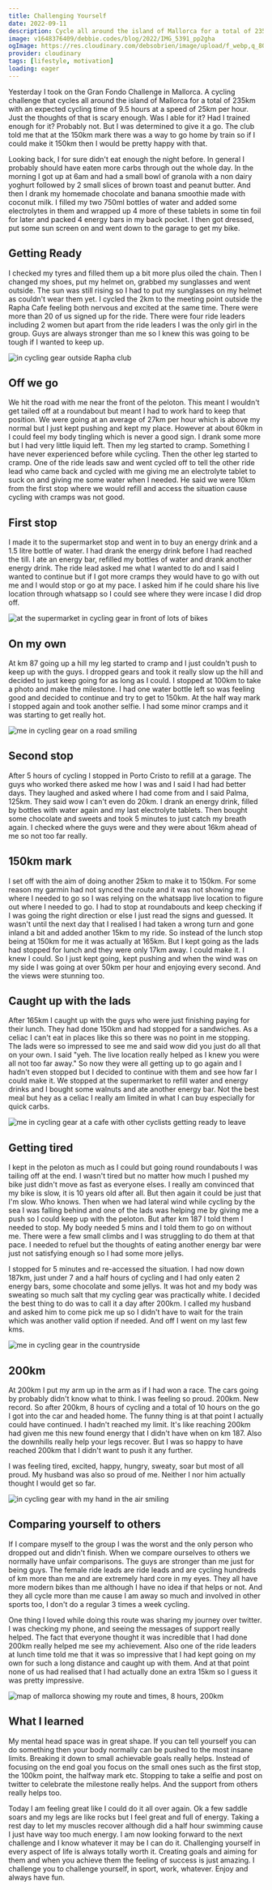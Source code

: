 ```yaml
---
title: Challenging Yourself
date: 2022-09-11
description: Cycle all around the island of Mallorca for a total of 235km with an expected cycling time of 9.5 hours at a speed of 25km per hour. Just the thoughts of that is scary enough. Was I able for it? Had I trained enough for it? Probably not. But I was determined to give it a go.
image: v1648376409/debbie.codes/blog/2022/IMG_5391_pp2gha
ogImage: https://res.cloudinary.com/debsobrien/image/upload/f_webp,q_80,c_fit,w_480/v1648376409/debbie.codes/blog/2022/IMG_5391_pp2gha
provider: cloudinary
tags: [lifestyle, motivation]
loading: eager
---
```


Yesterday I took on the Gran Fondo Challenge in Mallorca. A cycling challenge that cycles all around the island of Mallorca for a total of 235km with an expected cycling time of 9.5 hours at a speed of 25km per hour. Just the thoughts of that is scary enough. Was I able for it? Had I trained enough for it? Probably not. But I was determined to give it a go. The club told me that at the 150km mark there was a way to go home by train so if I could make it 150km then I would be pretty happy with that.

Looking back, I for sure didn't eat enough the night before. In general I probably should have eaten more carbs through out the whole day. In the morning I got up at 6am and had a small bowl of granola with a non dairy yoghurt followed by 2 small slices of brown toast and peanut butter. And then I drank my homemade chocolate and banana smoothie made with coconut milk. I filled my two 750ml bottles of water and added some electrolytes in them and wrapped up 4 more of these tablets in some tin foil for later and packed 4 energy bars in my back pocket. I then got dressed, put some sun screen on and went down to the garage to get my bike.

## Getting Ready

I checked my tyres and filled them up a bit more plus oiled the chain. Then I changed my shoes, put my helmet on, grabbed my sunglasses and went outside. The sun was still rising so I had to put my sunglasses on my helmet as couldn't wear them yet. I cycled the 2km to the meeting point outside the Rapha Cafe feeling both nervous and excited at the same time. There were more than 20 of us signed up for the ride. There were four ride leaders including 2 women but apart from the ride leaders I was the only girl in the group. Guys are always stronger than me so I knew this was going to be tough if I wanted to keep up.

![in cycling gear outside Rapha club](https://res.cloudinary.com/debsobrien/image/upload/f_webp,q_80/v1648376409/debbie.codes/blog/2022/IMG_5372_ckb78i)

## Off we go

We hit the road with me near the front of the peloton. This meant I wouldn't get tailed off at a roundabout but meant I had to work hard to keep that position. We were going at an average of 27km per hour which is above my normal but I just kept pushing and kept my place. However at about 60km in I could feel my body tingling which is never a good sign. I drank some more but I had very little liquid left. Then my leg started to cramp. Something I have never experienced before while cycling. Then the other leg started to cramp. One of the ride leads saw and went cycled off to tell the other ride lead who came back and cycled with me giving me an electrolyte tablet to suck on and giving me some water when I needed. He said we were 10km from the first stop where we would refill and access the situation cause cycling with cramps was not good.

## First stop

I made it to the supermarket stop and went in to buy an energy drink and a 1.5 litre bottle of water. I had drank the energy drink before I had reached the till. I ate an energy bar, refilled my bottles of water and drank another energy drink. The ride lead asked me what I wanted to do and I said I wanted to continue but if I got more cramps they would have to go with out me and I would stop or go at my pace. I asked him if he could share his live location through whatsapp so I could see where they were incase I did drop off.

![at the supermarket in cycling gear in front of lots of bikes](https://res.cloudinary.com/debsobrien/image/upload/f_webp,q_80/v1648376409/debbie.codes/blog/2022/IMG_5374_mfqmx7)

## On my own

At km 87 going up a hill my leg started to cramp and I just couldn't push to keep up with the guys. I dropped gears and took it really slow up the hill and decided to just keep going for as long as I could. I stopped at 100km to take a photo and make the milestone. I had one water bottle left so was feeling good and decided to continue and try to get to 150km. At the half way mark I stopped again and took another selfie. I had some minor cramps and it was starting to get really hot.

![me in cycling gear on a road smiling](https://res.cloudinary.com/debsobrien/image/upload/f_webp,q_80/v1648376409/debbie.codes/blog/2022/IMG_5375_evklrv)

## Second stop

After 5 hours of cycling I stopped in Porto Cristo to refill at a garage. The guys who worked there asked me how I was and I said I had had better days. They laughed and asked where I had come from and I said Palma, 125km. They said wow I can't even do 20km. I drank an energy drink, filled by bottles with water again and my last electrolyte tablets. Then bought some chocolate and sweets and took 5 minutes to just catch my breath again. I checked where the guys were and they were about 16km ahead of me so not too far really.

## 150km mark

I set off with the aim of doing another 25km to make it to 150km. For some reason my garmin had not synced the route and it was not showing me where I needed to go so I was relying on the whatsapp live location to figure out where I needed to go. I had to stop at roundabouts and keep checking if I was going the right direction or else I just read the signs and guessed. It wasn't until the next day that I realised I had taken a wrong turn and gone inland a bit and added another 15km to my ride. So instead of the lunch stop being at 150km for me it was actually at 165km. But I kept going as the lads had stopped for lunch and they were only 17km away. I could make it. I knew I could. So I just kept going, kept pushing and when the wind was on my side I was going at over 50km per hour and enjoying every second. And the views were stunning too.

## Caught up with the lads

After 165km I caught up with the guys who were just finishing paying for their lunch. They had done 150km and had stopped for a sandwiches. As a celiac I can't eat in places like this so there was no point in me stopping. The lads were so impressed to see me and said wow did you just do all that on your own. I said "yeh. The live location really helped as I knew you were all not too far away." So now they were all getting up to go again and I hadn't even stopped but I decided to continue with them and see how far I could make it. We stopped at the supermarket to refill water and energy drinks and I bought some walnuts and ate another energy bar. Not the best meal but hey as a celiac I really am limited in what I can buy especially for quick carbs.

![me in cycling gear at a cafe with other cyclists getting ready to leave](https://res.cloudinary.com/debsobrien/image/upload/f_webp,q_80/v1648376409/debbie.codes/blog/2022/IMG_5385_dintlt)

## Getting tired

I kept in the peloton as much as I could but going round roundabouts I was tailing off at the end. I wasn't tired but no matter how much I pushed my bike just didn't move as fast as everyone elses. I really am convinced that my bike is slow, it is 10 years old after all. But then again it could be just that I'm slow. Who knows. Then when we had lateral wind while cycling by the sea I was falling behind and one of the lads was helping me by giving me a push so I could keep up with the peloton. But after km 187 I told them I needed to stop. My body needed 5 mins and I told them to go on without me. There were a few small climbs and I was struggling to do them at that pace. I needed to refuel but the thoughts of eating another energy bar were just not satisfying enough so I had some more jellys.

I stopped for 5 minutes and re-accessed the situation. I had now down 187km, just under 7 and a half hours of cycling and I had only eaten 2 energy bars, some chocolate and some jellys. It was hot and my body was sweating so much salt that my cycling gear was practically white. I decided the best thing to do was to call it a day after 200km. I called my husband and asked him to come pick me up so I didn't have to wait for the train which was another valid option if needed. And off I went on my last few kms.

![me in cycling gear in the countryside](https://res.cloudinary.com/debsobrien/image/upload/f_webp,q_80/v1648376409/debbie.codes/blog/2022/IMG_5386_rp8hwx)

## 200km

At 200km I put my arm up in the arm as if I had won a race. The cars going by probably didn't know what to think. I was feeling so proud. 200km. New record. So after 200km, 8 hours of cycling and a total of 10 hours on the go I got into the car and headed home. The funny thing is at that point I actually could have continued. I hadn't reached my limit. It's like reaching 200km had given me this new found energy that I didn't have when on km 187. Also the downhills really help your legs recover. But I was so happy to have reached 200km that I didn't want to push it any further.

I was feeling tired, excited, happy, hungry, sweaty, soar but most of all proud. My husband was also so proud of me. Neither I nor him actually thought I would get so far.

![in cycling gear with my hand in the air smiling](https://res.cloudinary.com/debsobrien/image/upload/f_webp,q_80/v1648376409/debbie.codes/blog/2022/IMG_5390_ehxpyo)

## Comparing yourself to others

If I compare myself to the group I was the worst and the only person who dropped out and didn't finish. When we compare ourselves to others we normally have unfair comparisons. The guys are stronger than me just for being guys. The female ride leads are ride leads and are cycling hundreds of km more than me and are extremely hard core in my eyes. They all have more modern bikes than me although I have no idea if that helps or not. And they all cycle more than me cause I am away so much and involved in other sports too, I don't do a regular 3 times a week cycling.

One thing I loved while doing this route was sharing my journey over twitter. I was checking my phone, and seeing the messages of support really helped. The fact that everyone thought it was incredible that I had done 200km really helped me see my achievement. Also one of the ride leaders at lunch time told me that it was so impressive that I had kept going on my own for such a long distance and caught up with them. And at that point none of us had realised that I had actually done an extra 15km so I guess it was pretty impressive.

![map of mallorca showing my route and times, 8 hours, 200km](https://res.cloudinary.com/debsobrien/image/upload/f_webp,q_80/v1648376409/debbie.codes/blog/2022/IMG_5393_e07zrv)

## What I learned

My mental head space was in great shape. If you can tell yourself you can do something then your body normally can be pushed to the most insane limits. Breaking it down to small achievable goals really helps. Instead of focusing on the end goal you focus on the small ones such as the first stop, the 100km point, the halfway mark etc. Stopping to take a selfie and post on twitter to celebrate the milestone really helps. And the support from others really helps too.

Today I am feeling great like I could do it all over again. Ok a few saddle soars and my legs are like rocks but I feel great and full of energy. Taking a rest day to let my muscles recover although did a half hour swimming cause I just have way too much energy. I am now looking forward to the next challenge and I know whatever it may be I can do it. Challenging yourself in every aspect of life is always totally worth it. Creating goals and aiming for them and when you achieve them the feeling of success is just amazing. I challenge you to challenge yourself, in sport, work, whatever. Enjoy and always have fun.
